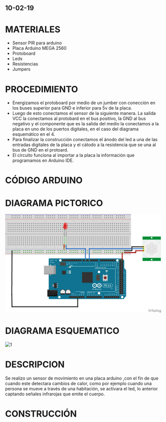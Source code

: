 ## 10-02-19
# MATERIALES 
* Sensor PIR para arduino
* Placa Arduino MEGA 2560
* Protoboard
* Leds
* Resistencias
* Jumpers 
# PROCEDIMIENTO
* Energizamos el protoboard por medio de un jumber con conección en los buses superior para GND e inferior para 5v de la placa.
* Luego de esto conectamos el sensor de la siguiente manera. La salida VCC la conectamos al protobard en el bus positivo, la GND al bus negativo y el componente que es la salida del medio la conectamos a la placa en uno de los puertos digitales, en el caso del diagrama esquemático en el 4.
* Para finalizar la construcción conectamos el ánodo del led a una de las entradas digitales de la placa y el cátodo a la resistencia que se una al bus de GND en el protoard.
* El circuito funciona al importar a la placa la información que programamos en Arduino IDE.
# CÓDIGO ARDUINO 

# DIAGRAMA PICTORICO

![1](https://github.com/angiediaz1102/02Grupo/blob/master/imagenes/bb.png) 

# DIAGRAMA ESQUEMATICO
![1](https://github.com/angiediaz1102/02Grupo/blob/master/imagenes/esquem%C3%A1tico.png) 
# DESCRIPCION
Se realizo un sensor de movimiento en una placa arduino ,con el fin de que cuando este detectara cambios de calor, como por ejemplo cuando una persona se mueve a través de una habitación, se activara el led, lo anterior captando señales infrarojas que emite el cuerpo.
# CONSTRUCCIÓN 

